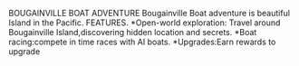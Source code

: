 BOUGAINVILLE BOAT ADVENTURE
Bougainville Boat adventure is beautiful Island in the Pacific.
FEATURES.
*Open-world exploration: Travel around Bougainville Island,discovering hidden location and secrets.
*Boat racing:compete in time races with AI boats.
*Upgrades:Earn rewards to upgrade 